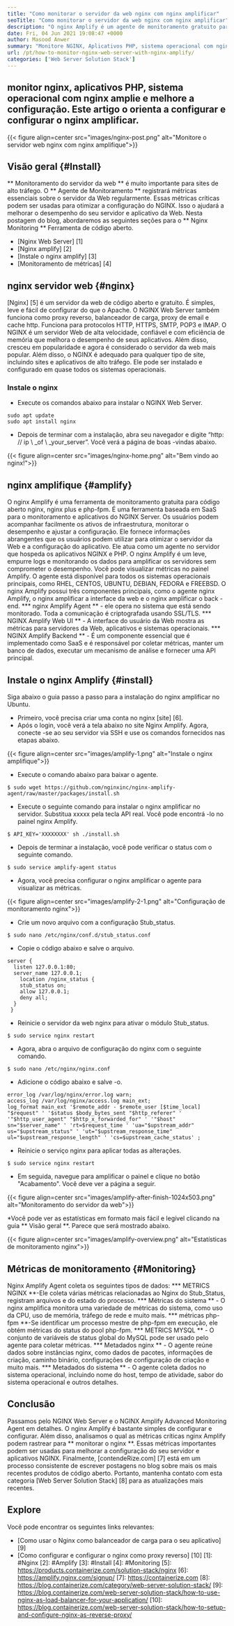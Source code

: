 ```yaml
---
title: "Como monitorar o servidor da web nginx com nginx amplificar" 
seoTitle: "Como monitorar o servidor da web nginx com nginx amplificar" 
description: "O nginx Amplify é um agente de monitoramento gratuito para aplicativos NGINX Web Server e PHP. Este artigo é sobre como monitorar o servidor da web nginx com o nginx amplificar" 
date: Fri, 04 Jun 2021 19:08:47 +0000
author: Masood Anwer
summary: "Monitore NGINX, Aplicativos PHP, sistema operacional com nginx amplificar e melhorar a configuração. Este artigo o orienta a configurar e configurar o nginx amplificar." 
url: /pt/how-to-monitor-nginx-web-server-with-nginx-amplify/
categories: ['Web Server Solution Stack']
---
```


## monitor nginx, aplicativos PHP, sistema operacional com nginx amplie e melhore a configuração. Este artigo o orienta a configurar e configurar o nginx amplificar.

{{< figure align=center src="images/nginx-post.png" alt="Monitore o servidor web nginx com nginx amplifique">}}


## Visão geral {#Install}
** Monitoramento do servidor da web ** é muito importante para sites de alto tráfego. O ** Agente de Monitoramento ** registrará métricas essenciais sobre o servidor da Web regularmente. Essas métricas críticas podem ser usadas para otimizar a configuração do NGINX. Isso o ajudará a melhorar o desempenho do seu servidor e aplicativo da Web.
Nesta postagem do blog, abordaremos as seguintes seções para o ** Nginx Monitoring ** Ferramenta de código aberto.
  * [Nginx Web Server] [1]
  * [Nginx amplify] [2]
  * [Instale o nginx amplify] [3]
  * [Monitoramento de métricas] [4]

## nginx servidor web {#nginx}
[Nginx] [5] é um servidor da web de código aberto e gratuito. É simples, leve e fácil de configurar do que o Apache. O NGINX Web Server também funciona como proxy reverso, balanceador de carga, proxy de email e cache http. Funciona para protocolos HTTP, HTTPS, SMTP, POP3 e IMAP. O NGINX é um servidor Web de alta velocidade, confiável e com eficiência de memória que melhora o desempenho de seus aplicativos. Além disso, cresceu em popularidade e agora é considerado o servidor da web mais popular. Além disso, o NGINX é adequado para qualquer tipo de site, incluindo sites e aplicativos de alto tráfego. Ele pode ser instalado e configurado em quase todos os sistemas operacionais.

### Instale o nginx
  * Execute os comandos abaixo para instalar o NGINX Web Server.
```
sudo apt update
sudo apt install nginx
```
  * Depois de terminar com a instalação, abra seu navegador e digite “http: // ip \ _of \ _your_server”. Você verá a página de boas -vindas abaixo.

{{< figure align=center src="images/nginx-home.png" alt="Bem vindo ao nginx!">}}


## nginx amplifique {#amplify}
O nginx Amplify é uma ferramenta de monitoramento gratuita para código aberto nginx, nginx plus e php-fpm. É uma ferramenta baseada em SaaS para o monitoramento e aplicativos do NGINX Server. Os usuários podem acompanhar facilmente os ativos de infraestrutura, monitorar o desempenho e ajustar a configuração. Ele fornece informações abrangentes que os usuários podem utilizar para otimizar o servidor da Web e a configuração do aplicativo. Ele atua como um agente no servidor que hospeda os aplicativos NGINX e PHP. O nginx Amplify é um leve, empurre logs e monitorando os dados para amplificar os servidores sem comprometer o desempenho. Você pode visualizar métricas no painel Amplify. O agente está disponível para todos os sistemas operacionais principais, como RHEL, CENTOS, UBUNTU, DEBIAN, FEDORA e FREEBSD. O nginx Amplify possui três componentes principais, como o agente nginx Amplify, o nginx amplificar a interface da web e o nginx amplificar o back -end.
  *** nginx Amplify Agent ** - ele opera no sistema que está sendo monitorado. Toda a comunicação é criptografada usando SSL/TLS.
  *** NGINX Amplify Web UI ** - A interface do usuário da Web mostra as métricas para servidores da Web, aplicativos e sistemas operacionais.
  *** NGINX Amplify Backend ** - É um componente essencial que é implementado como SaaS e é responsável por coletar métricas, manter um banco de dados, executar um mecanismo de análise e fornecer uma API principal.

## Instale o nginx Amplify {#install}
Siga abaixo o guia passo a passo para a instalação do nginx amplificar no Ubuntu.
  * Primeiro, você precisa criar uma conta no nginx [site] [6].
  * Após o login, você verá a tela abaixo no site Nginx Amplify. Agora, conecte -se ao seu servidor via SSH e use os comandos fornecidos nas etapas abaixo.

{{< figure align=center src="images/amplify-1.png" alt="Instale o nginx amplifique">}}

  * Execute o comando abaixo para baixar o agente.
```
$ sudo wget https://github.com/nginxinc/nginx-amplify-agent/raw/master/packages/install.sh
```
  * Execute o seguinte comando para instalar o nginx amplificar no servidor. Substitua xxxxx pela tecla API real. Você pode encontrá -lo no painel nginx Amplify.
```
$ API_KEY='XXXXXXXX' sh ./install.sh
```
  * Depois de terminar a instalação, você pode verificar o status com o seguinte comando.
```
$ sudo service amplify-agent status
```
  * Agora, você precisa configurar o nginx amplificar o agente para visualizar as métricas.

{{< figure align=center src="images/amplify-2-1.png" alt="Configuração de monitoramento nginx">}}

  * Crie um novo arquivo com a configuração Stub_status.
```
$ sudo nano /etc/nginx/conf.d/stub_status.conf
```
  * Copie o código abaixo e salve o arquivo.
```
server {
  listen 127.0.0.1:80;
  server_name 127.0.0.1;
    location /nginx_status {
    stub_status on;
    allow 127.0.0.1;
    deny all;
  }
 }
```
  * Reinicie o servidor da web nginx para ativar o módulo Stub_status.
```
$ sudo service nginx restart
```
  * Agora, abra o arquivo de configuração do nginx com o seguinte comando.
```
$ sudo nano /etc/nginx/nginx.conf
```
  * Adicione o código abaixo e salve -o.
```
error_log /var/log/nginx/error.log warn;
access_log /var/log/nginx/access.log main_ext;
log_format main_ext '$remote_addr - $remote_user [$time_local] "$request" ' '$status $body_bytes_sent "$http_referer" ' '"$http_user_agent" "$http_x_forwarded_for" ' '"$host" sn="$server_name" ' 'rt=$request_time ' 'ua="$upstream_addr" us="$upstream_status" ' 'ut="$upstream_response_time" ul="$upstream_response_length" ' 'cs=$upstream_cache_status' ;
```
  * Reinicie o serviço nginx para aplicar todas as alterações.
```
$ sudo service nginx restart
```
  * Em seguida, navegue para amplificar o painel e clique no botão "Acabamento". Você deve ver a página a seguir.

{{< figure align=center src="images/amplify-after-finish-1024x503.png" alt="Monitoramento do servidor da web">}}

  *Você pode ver as estatísticas em formato mais fácil e legível clicando na guia ** Visão geral **. Parece que será mostrado abaixo.

{{< figure align=center src="images/amplify-overview.png" alt="Estatísticas de monitoramento nginx">}}


## Métricas de monitoramento {#Monitoring}
Nginx Amplify Agent coleta os seguintes tipos de dados:
  *** METRICS NGINX **-Ele coleta várias métricas relacionadas ao Nginx do Stub_Status, registram arquivos e do estado do processo.
  *** Métricas do sistema ** - O nginx amplifica monitora uma variedade de métricas do sistema, como uso da CPU, uso de memória, tráfego de rede e muito mais.
  *** métricas php-fpm **-Se identificar um processo mestre de php-fpm em execução, ele obtém métricas do status do pool php-fpm.
  *** METRICS MYSQL ** - O conjunto de variáveis ​​de status global do MySQL pode ser usado pelo agente para coletar métricas.
  *** Metadados nginx ** - O agente reúne dados sobre instâncias nginx, como dados de pacotes, informações de criação, caminho binário, configurações de configuração de criação e muito mais.
  *** Metadados do sistema ** - O agente coleta dados no sistema operacional, incluindo nome do host, tempo de atividade, sabor do sistema operacional e outros detalhes.

## Conclusão
Passamos pelo NGINX Web Server e o NGINX Amplify Advanced Monitoring Agent em detalhes. O nginx Amplify é bastante simples de configurar e configurar. Além disso, analisamos o qual as métricas críticas nginx Amplify podem rastrear para ** monitorar o nginx **. Essas métricas importantes podem ser usadas para melhorar a configuração do seu servidor e aplicativos NGINX.
Finalmente, [contendeRize.com] [7] está em um processo consistente de escrever postagens no blog sobre mais os mais recentes produtos de código aberto. Portanto, mantenha contato com esta categoria [Web Server Solution Stack] [8] para as atualizações mais recentes.

## Explore
Você pode encontrar os seguintes links relevantes:
  * [Como usar o Nginx como balanceador de carga para o seu aplicativo] [9]
  * [Como configurar e configurar o nginx como proxy reverso] [10]
[1]: #Nginx
[2]: #Amplify
[3]: #Install
[4]: #Monitoring
[5]: https://products.containerize.com/solution-stack/nginx
[6]: https://amplify.nginx.com/signup/
[7]: https://containerize.com
[8]: https://blog.containerize.com/category/web-server-solution-stack/
[9]: https://blog.containerize.com/web-server-solution-stack/how-to-use-nginx-as-load-balancer-for-your-application/
[10]: https://blog.containerize.com/web-server-solution-stack/how-to-setup-and-configure-nginx-as-reverse-proxy/
